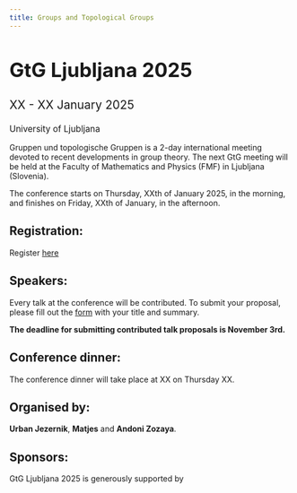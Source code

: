 ```yaml
---
title: Groups and Topological Groups
---
```


<div class="subtitle">
  <h2 style="font-size: 2.5em;">GtG Ljubljana 2025</h2>
  <p style="font-size: 1.5em;">XX - XX January 2025</p>
  <p style="font-size: 1.1em;">University of Ljubljana</p>
</div>

<div class="intro-box">
  <p> Gruppen und topologische Gruppen is a 2-day international meeting devoted to recent developments in group theory. The next GtG meeting will be held at the Faculty of Mathematics and Physics (FMF) in Ljubljana (Slovenia).</p>
  <p>The conference starts on Thursday, XXth of January 2025, in the morning, and finishes on Friday, XXth of January, in the afternoon.
</div>

## Registration:

Register [here](https://docs.google.com/forms/d/1bbzCgnYoBJxO5xGWEOn8nsK0EqO9ZnFKHoC_1kCQZEU/edit)

## Speakers:

Every talk at the conference will be contributed. To submit your proposal, please fill out the [form](https://docs.google.com/forms/d/1bbzCgnYoBJxO5xGWEOn8nsK0EqO9ZnFKHoC_1kCQZEU/edit) with your title and summary.

**The deadline for submitting contributed talk proposals is November 3rd.**

## Conference dinner:

The conference dinner will take place at XX on Thursday XX. 

## Organised by:

**Urban Jezernik**, **Matjes** and **Andoni Zozaya**.

## Sponsors:

GtG Ljubljana 2025 is generously supported by
